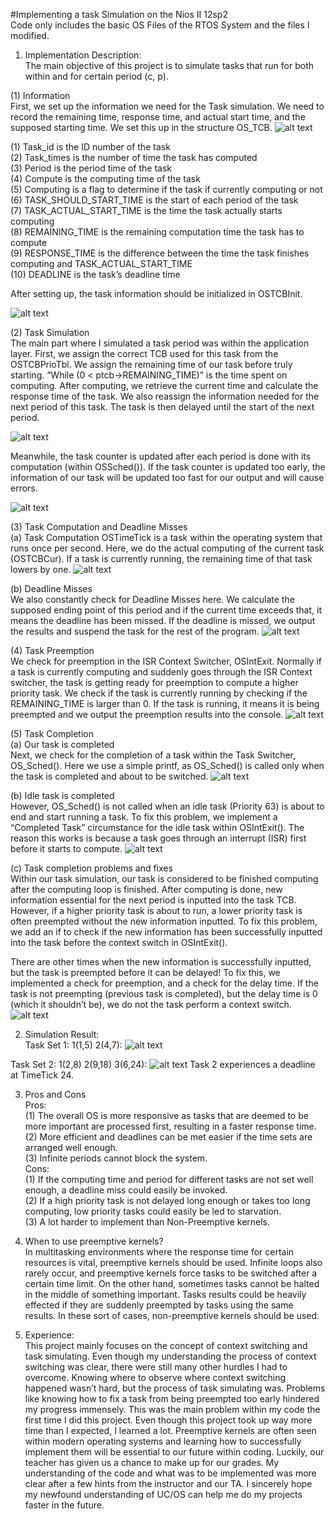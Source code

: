 #Implementing a task Simulation on the Nios II 12sp2 <br /> 
Code only includes the basic OS Files of the RTOS System and the files I modified.

1.	Implementation Description: <br /> 
The main objective of this project is to simulate tasks that run for both within and for certain period (c, p).

(1)	Information <br /> 
First, we set up the information we need for the Task simulation. We need to record the remaining time, response time, and actual start time, and the supposed starting time. We set this up in the structure OS_TCB.
![alt text](https://raw.githubusercontent.com/samuel40791765/RTOS-TaskSimulation/master/projectimages/pic1.png)

(1)	Task_id is the ID number of the task <br /> 
(2)	Task_times is the number of time the task has computed <br /> 
(3)	Period is the period time of the task <br /> 
(4)	Compute is the computing time of the task <br /> 
(5)	Computing is a flag to determine if the task if currently computing or not<br /> 
(6)	TASK_SHOULD_START_TIME is the start of each period of the task<br /> 
(7)	TASK_ACTUAL_START_TIME is the time the task actually starts computing <br /> 
(8)	REMAINING_TIME is the remaining computation time the task has to compute <br /> 
(9)	RESPONSE_TIME is the difference between the time the task finishes computing and TASK_ACTUAL_START_TIME <br /> 
(10)	DEADLINE is the task’s deadline time <br /> 

After setting up, the task information should be initialized in OSTCBInit.
 
![alt text](https://raw.githubusercontent.com/samuel40791765/RTOS-TaskSimulation/master/projectimages/pic2.png)

(2)	Task Simulation <br /> 
The main part where I simulated a task period was within the application layer.
First, we assign the correct TCB used for this task from the OSTCBPrioTbl. We assign the remaining time of our task before truly starting.
“While (0 < ptcb->REMAINING_TIME)” is the time spent on computing. After computing, we retrieve the current time and calculate the response time of the task.
We also reassign the information needed for the next period of this task. The task is then delayed until the start of the next period.
 
![alt text](https://raw.githubusercontent.com/samuel40791765/RTOS-TaskSimulation/master/projectimages/pic3.png)

Meanwhile, the task counter is updated after each period is done with its computation (within OSSched()). If the task counter is updated too early, the information of our task will be updated too fast for our output and will cause errors.

![alt text](https://raw.githubusercontent.com/samuel40791765/RTOS-TaskSimulation/master/projectimages/pic4.png)

(3)	Task Computation and Deadline Misses <br /> 
(a)	Task Computation
OSTimeTick is a task within the operating system that runs once per second. Here, we do the actual computing of the current task (OSTCBCur). If a task is currently running, the remaining time of that task lowers by one.
![alt text](https://raw.githubusercontent.com/samuel40791765/RTOS-TaskSimulation/master/projectimages/pic5.png)
 

(b)	Deadline Misses <br /> 
We also constantly check for Deadline Misses here. We calculate the supposed ending point of this period and if the current time exceeds that, it means the deadline has been missed. If the deadline is missed, we output the results and suspend the task for the rest of the program.
![alt text](https://raw.githubusercontent.com/samuel40791765/RTOS-TaskSimulation/master/projectimages/pic6.png)

(4)	Task Preemption <br /> 
We check for preemption in the ISR Context Switcher, OSIntExit. Normally if  a task is currently computing and suddenly goes through the ISR Context switcher, the task is getting ready for preemption to compute a higher priority task. We check if the task is currently running by checking if the REMAINING_TIME is larger than 0. If the task is running, it means it is being preempted and we output the preemption results into the console.
![alt text](https://raw.githubusercontent.com/samuel40791765/RTOS-TaskSimulation/master/projectimages/pic7.png)
 




(5)	Task Completion <br /> 
(a)	Our task is completed <br /> 
Next, we check for the completion of a task within the Task Switcher, OS_Sched().
Here we use a simple printf, as OS_Sched() is called only when the task is completed and about to be switched.
![alt text](https://raw.githubusercontent.com/samuel40791765/RTOS-TaskSimulation/master/projectimages/pic8.png)

(b)	Idle task is completed <br /> 
However, OS_Sched() is not called when an idle task (Priority 63) is about to end and start running a task. To fix this problem, we implement a “Completed Task” circumstance for the idle task within OSIntExit(). The reason this works is because a task goes through an interrupt (ISR) first before it starts to compute.
![alt text](https://raw.githubusercontent.com/samuel40791765/RTOS-TaskSimulation/master/projectimages/pic9.png)
 

(c)	Task completion problems and fixes <br /> 
Within our task simulation, our task is considered to be finished computing after the computing loop is finished. After computing is done, new  information essential for the next period is inputted into the task TCB. However, if a higher priority task is about to run, a lower priority task is often preempted without the new information inputted. To fix this problem, we add an if to check if the new information has been successfully inputted into the task before the context switch in OSIntExit().

There are other times when the new information is successfully inputted, but the task is preempted before it can be delayed! To fix this, we implemented a check for preemption, and a check for the delay time. If the task is not preempting (previous task is completed), but the delay time is 0 (which it shouldn’t be), we do not the task perform a context switch.
![alt text](https://raw.githubusercontent.com/samuel40791765/RTOS-TaskSimulation/master/projectimages/pic10.png)
 
2.	Simulation Result: <br /> 
Task Set 1: 1(1,5) 2(4,7): 
![alt text](https://raw.githubusercontent.com/samuel40791765/RTOS-TaskSimulation/master/projectimages/pic11.png)


Task Set 2: 1(2,8) 2(9,18) 3(6,24):
![alt text](https://raw.githubusercontent.com/samuel40791765/RTOS-TaskSimulation/master/projectimages/pic12.png)
Task 2 experiences a deadline at TimeTick 24.

3.	Pros and Cons <br /> 
Pros: <br /> 
(1)	The overall OS is more responsive as tasks that are deemed to be more important are processed first, resulting in a faster response time. <br /> 
(2)	More efficient and deadlines can be met easier if the time sets are arranged well enough. <br /> 
(3)	Infinite periods cannot block the system.  <br /> 
Cons: <br /> 
(1)	If the computing time and period for different tasks are not set well enough, a deadline miss could easily be invoked. <br /> 
(2)	If a high priority task is not delayed long enough or takes too long computing, low priority tasks could easily be led to starvation. <br /> 
(3)	A lot harder to implement than Non-Preemptive kernels. <br /> 
 
4.	When to use preemptive kernels? <br /> 
In multitasking environments where the response time for certain resources is vital, preemptive kernels should be used. Infinite loops also rarely occur, and preemptive kernels force tasks to be switched after a certain time limit.
On the other hand, sometimes tasks cannot be halted in the middle of something important. Tasks results could be heavily effected if they are suddenly preempted by tasks using the same results. In these sort of cases, non-preemptive kernels should be used.

5.	Experience: <br /> 
This project mainly focuses on the concept of context switching and task simulating. Even though my understanding the process of context switching was clear, there were still many other hurdles I had to overcome. Knowing where to observe where context switching happened wasn’t hard, but the process of task simulating was.
Problems like knowing how to fix a task from being preempted too early hindered my progress immensely. This was the main problem within my code the first time I did this project.
Even though this project took up way more time than I expected, I learned a lot. Preemptive kernels are often seen within modern operating systems and learning how to successfully implement them will be essential to our future within coding. Luckily, our teacher has given us a chance to make up for our grades. My understanding of the code and what was to be implemented was more clear after a few hints from the instructor and our TA. I sincerely hope my newfound understanding of UC/OS can help me do my projects faster in the future.
